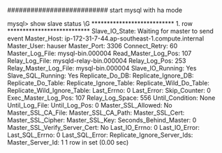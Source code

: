 ##########################
start mysql with ha mode

mysql> show slave status \G
*************************** 1. row ***************************
               Slave_IO_State: Waiting for master to send event
                  Master_Host: ip-172-31-7-44.ap-southeast-1.compute.internal
                  Master_User: hauser
                  Master_Port: 3306
                Connect_Retry: 60
              Master_Log_File: mysql-bin.000004
          Read_Master_Log_Pos: 107
               Relay_Log_File: mysqld-relay-bin.000004
                Relay_Log_Pos: 253
        Relay_Master_Log_File: mysql-bin.000004
             Slave_IO_Running: Yes
            Slave_SQL_Running: Yes
              Replicate_Do_DB:
          Replicate_Ignore_DB:
           Replicate_Do_Table:
       Replicate_Ignore_Table:
      Replicate_Wild_Do_Table:
  Replicate_Wild_Ignore_Table:
                   Last_Errno: 0
                   Last_Error:
                 Skip_Counter: 0
          Exec_Master_Log_Pos: 107
              Relay_Log_Space: 556
              Until_Condition: None
               Until_Log_File:
                Until_Log_Pos: 0
           Master_SSL_Allowed: No
           Master_SSL_CA_File:
           Master_SSL_CA_Path:
              Master_SSL_Cert:
            Master_SSL_Cipher:
               Master_SSL_Key:
        Seconds_Behind_Master: 0
Master_SSL_Verify_Server_Cert: No
                Last_IO_Errno: 0
                Last_IO_Error:
               Last_SQL_Errno: 0
               Last_SQL_Error:
  Replicate_Ignore_Server_Ids:
             Master_Server_Id: 1
1 row in set (0.00 sec)
